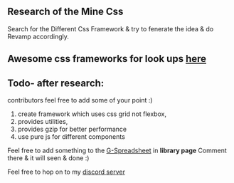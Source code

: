 ## Research of the Mine Css

Search for the Different Css Framework & try to fenerate the idea & do Revamp accordingly.

## Awesome css frameworks for look ups [here](https://github.com/troxler/awesome-css-frameworks)

## Todo- after research:

contributors feel free to add some of your point :)

1. create framework which uses css grid not flexbox,
1. provides utilities,
1. provides gzip for better performance
1. use pure js for different components

Feel free to add something to the [G-Spreadsheet](https://docs.google.com/spreadsheets/d/1ZHewRLcwYmSfn4_S72EpClKVXg1HLVL4JQzbxUD5maU/edit?usp=sharing) in __library page__ Comment there & it will seen & done :)

Feel free to hop on to my [discord server](https://discord.gg/fDmZcPc9va)
